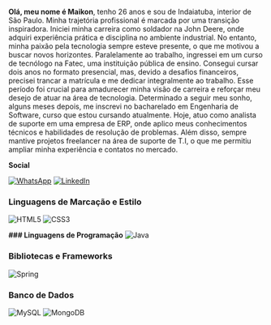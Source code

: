 **Olá, meu nome é Maikon**, tenho 26 anos e sou de Indaiatuba, interior de São Paulo. Minha trajetória profissional é marcada por uma transição inspiradora. Iniciei minha carreira como soldador na John Deere, onde adquiri experiência prática e disciplina no ambiente industrial. No entanto, minha paixão pela tecnologia sempre esteve presente, o que me motivou a buscar novos horizontes.
Paralelamente ao trabalho, ingressei em um curso de tecnólogo na Fatec, uma instituição pública de ensino. Consegui cursar dois anos no formato presencial, mas, devido a desafios financeiros, precisei trancar a matrícula e me dedicar integralmente ao trabalho. Esse período foi crucial para amadurecer minha visão de carreira e reforçar meu desejo de atuar na área de tecnologia.
Determinado a seguir meu sonho, alguns meses depois, me inscrevi no bacharelado em Engenharia de Software, curso que estou cursando atualmente. Hoje, atuo como analista de suporte em uma empresa de ERP, onde aplico meus conhecimentos técnicos e habilidades de resolução de problemas. Além disso, sempre mantive projetos freelancer na área de suporte de T.I, o que me permitiu ampliar minha experiência e contatos no mercado.

**Social**

[![WhatsApp](https://img.shields.io/badge/WhatsApp-25D366?style=for-the-badge&logo=whatsapp&logoColor=white)](https://wa.me/55+19+19989550985)
[![LinkedIn](https://img.shields.io/badge/LinkedIn-0077B5?style=for-the-badge&logo=linkedin&logoColor=white)](https://www.linkedin.com/in/maikon-cláudio-06b66b168/)

### **Linguagens de Marcação e Estilo**

![HTML5](https://img.shields.io/badge/HTML5-E34F26?style=for-the-badge&logo=html5&logoColor=white)
![CSS3](https://img.shields.io/badge/CSS3-1572B6?style=for-the-badge&logo=css3&logoColor=white)

**### Linguagens de Programação**
![Java](https://img.shields.io/badge/java-%23ED8B00.svg?style=for-the-badge&logo=openjdk&logoColor=white)

### **Bibliotecas e Frameworks**
![Spring](https://img.shields.io/badge/spring-%236DB33F.svg?style=for-the-badge&logo=spring&logoColor=white)

### **Banco de Dados**
![MySQL](https://img.shields.io/badge/MySQL-00000F?style=for-the-badge&logo=mysql&logoColor=white)
![MongoDB](https://img.shields.io/badge/MongoDB-%234ea94b.svg?style=for-the-badge&logo=mongodb&logoColor=white)



